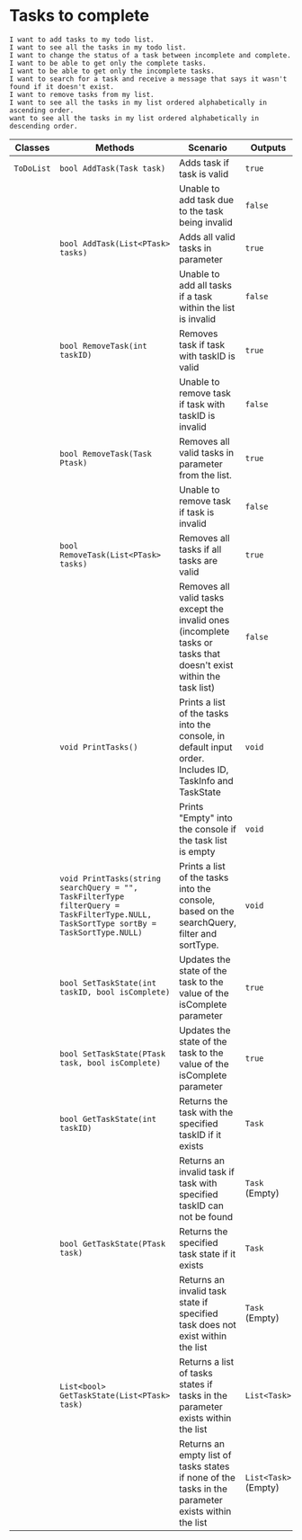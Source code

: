 ﻿# Tasks to complete

```
I want to add tasks to my todo list.
I want to see all the tasks in my todo list.
I want to change the status of a task between incomplete and complete.
I want to be able to get only the complete tasks.
I want to be able to get only the incomplete tasks.
I want to search for a task and receive a message that says it wasn't found if it doesn't exist.
I want to remove tasks from my list.
I want to see all the tasks in my list ordered alphabetically in ascending order.
want to see all the tasks in my list ordered alphabetically in descending order.
```

| Classes     | Methods                                          | Scenario               | Outputs |
|-------------|--------------------------------------------------|------------------------|---------|
| `ToDoList`  | `bool AddTask(Task task)`                        | Adds task if task is valid  | `true` |
|             |                                                  | Unable to add task due to the task being invalid | `false`  |
|             | `bool AddTask(List<PTask> tasks)`                | Adds all valid tasks in parameter | `true` |
|             |                                                  | Unable to add all tasks if a task within the list is invalid | `false` |
|             | `bool RemoveTask(int taskID)`                    | Removes task if task with taskID is valid | `true` |
|             |                                                  | Unable to remove task if task with taskID is invalid | `false` |
|             | `bool RemoveTask(Task Ptask)`                    | Removes all valid tasks in parameter from the list. | `true` |
|             |                                                  | Unable to remove task if task is invalid | `false` |
|             | `bool RemoveTask(List<PTask> tasks)`             | Removes all tasks if all tasks are valid | `true` |
|             |                                                  | Removes all valid tasks except the invalid ones (incomplete tasks or tasks that doesn't exist within the task list)  | `false` |
|             | `void PrintTasks()`                              | Prints a list of the tasks into the console, in default input order. Includes ID, TaskInfo and TaskState | `void` |
|             |                                                  | Prints "Empty" into the console if the task list is empty | `void` |
|             | `void PrintTasks(string searchQuery = "", TaskFilterType filterQuery = TaskFilterType.NULL, TaskSortType sortBy = TaskSortType.NULL)` | Prints a list of the tasks into the console, based on the searchQuery, filter and sortType. | `void` |
|             | `bool SetTaskState(int taskID, bool isComplete)` | Updates the state of the task to the value of the isComplete parameter | `true` |
|             | `bool SetTaskState(PTask task, bool isComplete)` | Updates the state of the task to the value of the isComplete parameter | `true` |
|             | `bool GetTaskState(int taskID)`                  | Returns the task with the specified taskID if it exists | `Task` |
|             |                                                  | Returns an invalid task if task with specified taskID can not be found | `Task` (Empty) |
|             | `bool GetTaskState(PTask task)`                  | Returns the specified task state if it exists | `Task` |
|             |                                                  | Returns an invalid task state if specified task does not exist within the list | `Task` (Empty) |
|             | `List<bool> GetTaskState(List<PTask> task)`      | Returns a list of tasks states if tasks in the parameter exists within the list | `List<Task>` |
|             |                                                  | Returns an empty list of tasks states if none of the tasks in the parameter exists within the list | `List<Task>` (Empty) |